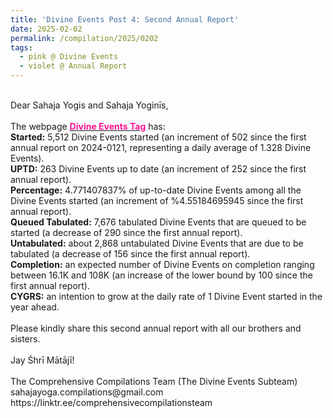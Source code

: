 ```yaml
---
title: 'Divine Events Post 4: Second Annual Report'
date: 2025-02-02
permalink: /compilation/2025/0202
tags:
  - pink @ Divine Events
  - violet @ Annual Report
---
```


<p>
<br>
Dear Sahaja Yogis and Sahaja Yoginīs,<br>
<br>
The webpage <a href="https://seven-teams.github.io/tag-events/"> <font color="DeepPink"><b>Divine Events Tag</b></font></a> has:<br>
<b>Started:</b> 5,512 Divine Events started (an increment of 502 since the first annual report on 2024-0121, representing a daily average of 1.328 Divine Events).<br>
<b>UPTD:</b> 263 Divine Events up to date (an increment of 252 since the first annual report).<br>
<b>Percentage:</b> 4.771407837% of up-to-date Divine Events among all the Divine Events started (an increment of %4.55184695945 since the first annual report).<br> 
<b>Queued Tabulated:</b> 7,676 tabulated Divine Events that are queued to be started (a decrease of 290 since the first annual report).<br>
<b>Untabulated:</b> about 2,868 untabulated Divine Events that are due to be tabulated (a decrease of 156 since the first annual report).<br>
<b>Completion:</b> an expected number of Divine Events on completion ranging between 16.1K and 108K (an increase of the lower bound by 100 since the first annual report).<br>
<b>CYGRS:</b> an intention to grow at the daily rate of 1 Divine Event started in the year ahead.<br>
<br>
Please kindly share this second annual report with all our brothers and sisters.<br>
<br>
Jay Śhrī Mātājī!<br>
<br>
The Comprehensive Compilations Team (The Divine Events Subteam)<br>
sahajayoga.compilations@gmail.com<br>
https://linktr.ee/comprehensivecompilationsteam<br>
</p>